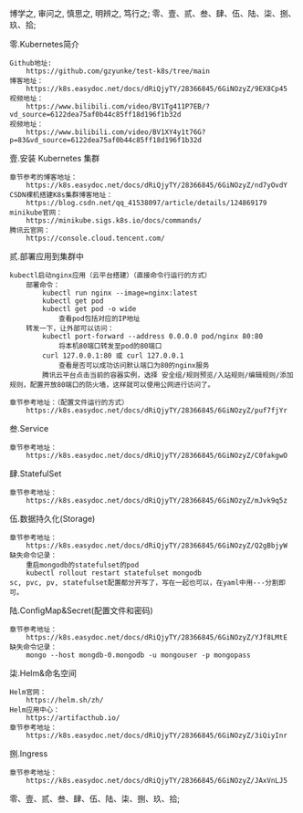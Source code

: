 博学之, 审问之, 慎思之, 明辨之, 笃行之;
零、壹、贰、叁、肆、伍、陆、柒、捌、玖、拾;







零.Kubernetes简介
    
    Github地址:
        https://github.com/gzyunke/test-k8s/tree/main
    博客地址：
        https://k8s.easydoc.net/docs/dRiQjyTY/28366845/6GiNOzyZ/9EX8Cp45
    视频地址：
        https://www.bilibili.com/video/BV1Tg411P7EB/?vd_source=6122dea75af0b44c85ff18d196f1b32d
    视频地址：
        https://www.bilibili.com/video/BV1XY4y1t76G?p=83&vd_source=6122dea75af0b44c85ff18d196f1b32d


壹.安装 Kubernetes 集群

    章节参考的博客地址：
        https://k8s.easydoc.net/docs/dRiQjyTY/28366845/6GiNOzyZ/nd7yOvdY
    CSDN裸机搭建K8s集群博客地址：
        https://blog.csdn.net/qq_41538097/article/details/124869179
    minikube官网：
        https://minikube.sigs.k8s.io/docs/commands/
    腾讯云官网：
        https://console.cloud.tencent.com/


贰.部署应用到集群中

    kubectl启动nginx应用（云平台搭建）（直接命令行运行的方式）
        部署命令：
            kubectl run nginx --image=nginx:latest
            kubectl get pod
            kubectl get pod -o wide
                查看pod包括对应的IP地址
        转发一下，让外部可以访问：
            kubectl port-forward --address 0.0.0.0 pod/nginx 80:80
                将本机80端口转发至pod的80端口
            curl 127.0.0.1:80 或 curl 127.0.0.1
                查看是否可以成功访问默认端口为80的nginx服务
            腾讯云平台点击当前的容器实例，选择 安全组/规则预览/入站规则/编辑规则/添加规则，配置开放80端口的防火墙，这样就可以使用公网进行访问了。
    
    章节参考地址：（配置文件运行的方式）
        https://k8s.easydoc.net/docs/dRiQjyTY/28366845/6GiNOzyZ/puf7fjYr


叁.Service
    
    章节参考地址：
        https://k8s.easydoc.net/docs/dRiQjyTY/28366845/6GiNOzyZ/C0fakgwO


肆.StatefulSet
    
    章节参考地址：
        https://k8s.easydoc.net/docs/dRiQjyTY/28366845/6GiNOzyZ/mJvk9q5z


伍.数据持久化(Storage)

    章节参考地址：
        https://k8s.easydoc.net/docs/dRiQjyTY/28366845/6GiNOzyZ/Q2gBbjyW
    缺失命令记录：
        重启mongodb的statefulset的pod
        kubectl rollout restart statefulset mongodb
    sc, pvc, pv, statefulset配置都分开写了，写在一起也可以，在yaml中用---分割即可。


陆.ConfigMap&Secret(配置文件和密码)

    章节参考地址：
        https://k8s.easydoc.net/docs/dRiQjyTY/28366845/6GiNOzyZ/YJf8LMtE
    缺失命令记录：
        mongo --host mongdb-0.mongodb -u mongouser -p mongopass

柒.Helm&命名空间
    
    Helm官网：
        https://helm.sh/zh/
    Helm应用中心：
        https://artifacthub.io/
    章节参考地址：
        https://k8s.easydoc.net/docs/dRiQjyTY/28366845/6GiNOzyZ/3iQiyInr


捌.Ingress
    
    章节参考地址：
        https://k8s.easydoc.net/docs/dRiQjyTY/28366845/6GiNOzyZ/JAxVnLJ5




零、壹、贰、叁、肆、伍、陆、柒、捌、玖、拾;
